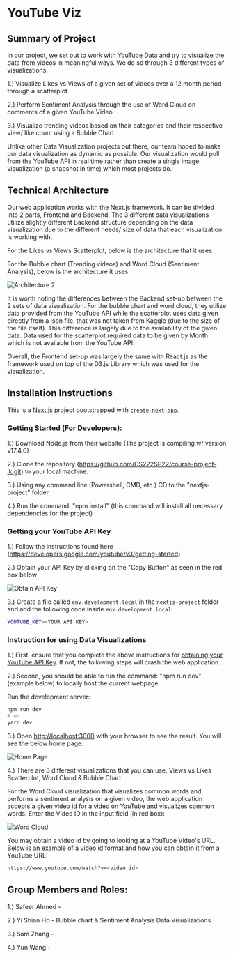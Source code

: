 # YouTube Viz

## Summary of Project
In our project, we set out to work with YouTube Data and try to visualize the data from videos in meaningful ways. We do so through 3 different types of visualizations.

1.) Visualize Likes vs Views of a given set of videos over a 12 month period through a scatterplot

2.) Perform Sentiment Analysis through the use of Word Cloud on comments of a given YouTube Video

3.) Visualize trending videos based on their categories and their respective view/ like count using a Bubble Chart

Unlike other Data Visualization projects out there, our team hoped to make our data visualization as dynamic as possible. Our visualization would pull from the YouTube API in real time rather than create a single image visualization (a snapshot in time) which most projects do. 
## Technical Architecture

Our web application works with the Next.js framework. It can be divided into 2 parts, Frontend and Backend. The 3 different data visualizations utilize slightly different Backend structure depending on the data visualization due to the different needs/ size of data that each visualization is working with. 

For the Likes vs Views Scatterplot, below is the architecture that it uses

<Architecture Insert here>

For the Bubble chart (Trending videos) and Word Cloud (Sentiment Analysis), below is the architecture it uses:

![Architecture 2](https://github.com/CS222SP22/course-project-lk/blob/main/nextjs-project/TechnicalArchitecture2.png)

It is worth noting the differences between the Backend set-up between the 2 sets of data visualization. For the bubble chart and word cloud, they utilize data provided from the YouTube API while the scatterplot uses data given directly from a json file, that was not taken from Kaggle (due to the size of the file itself). This difference is largely due to the availability of the given data. Data used for the scatterplot required data to be given by Month which is not available from the YouTube API.

Overall, the Frontend set-up was largely the same with React.js as the framework used on top of the D3.js Library which was used for the visualization.

## Installation Instructions

This is a [Next.js](https://nextjs.org/) project bootstrapped with [`create-next-app`](https://github.com/vercel/next.js/tree/canary/packages/create-next-app).

### Getting Started (For Developers):

1.) Download Node.js from their website (The project is compiling w/ version v17.4.0)

2.) Clone the repository (https://github.com/CS222SP22/course-project-lk.git) to your local machine.

3.) Using any command line (Powershell, CMD, etc.) CD to the "nextjs-project" folder

4.) Run the command: "npm install" (this command will install all necessary dependencies for the project)

### Getting your YouTube API Key

1.) Follow the instructions found here (https://developers.google.com/youtube/v3/getting-started)

2.) Obtain your API Key by clicking on the "Copy Button" as seen in the red box below

![Obtain API Key](https://github.com/CS222SP22/course-project-lk/blob/main/nextjs-project/API%20Key%20Example.png)

3.) Create a file called `env.development.local` in the `nextjs-project` folder and add the following code inside `env.development.local`:

```bash
YOUTUBE_KEY=<YOUR API KEY>
```

### Instruction for using Data Visualizations

1.) First, ensure that you complete the above instructions for [obtaining your YouTube API Key](#getting-your-youtube-api-key). If not, the following steps will crash the web application.

2.) Second, you should be able to run the command: "npm run dev" (example below) to locally host the current webpage

Run the development server:

```bash
npm run dev
# or
yarn dev
```

3.) Open [http://localhost:3000](http://localhost:3000) with your browser to see the result. You will see the below home page:

![Home Page](https://github.com/CS222SP22/course-project-lk/blob/main/nextjs-project/Home%20Screen.png)

4.) There are 3 different visualizations that you can use. Views vs Likes Scatterplot, Word Cloud & Bubble Chart. 

For the Word Cloud visualization that visualizes common words and performs a sentiment analysis on a given video, the web application accepts a given video id for a video on YouTube and visualizes common words. Enter the Video ID in the input field (in red box):

![Word Cloud](https://github.com/CS222SP22/course-project-lk/blob/main/nextjs-project/Word%20Cloud.png)

You may obtain a video id by going to looking at a YouTube Video's URL. Below is an example of a video id format and how you can obtain it from a YouTube URL:

```bash
https://www.youtube.com/watch?v=<video id>
```

## Group Members and Roles:

1.) Safeer Ahmed - 

2.) Yi Shian Ho - Bubble chart & Sentiment Analysis Data Visualizations

3.) Sam Zhang - 

4.) Yun Wang - 
